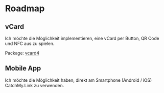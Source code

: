 # Roadmap

## vCard
Ich möchte die Möglichkeit implementieren, eine vCard per Button, QR Code und NFC aus zu spielen.

Package: [vcard4](https://kelseykm.github.io/vcard4/)

## Mobile App 
Ich möchte die Möglichkeit haben, direkt am Smartphone (Android / iOS) CatchMy.Link zu verwenden.
